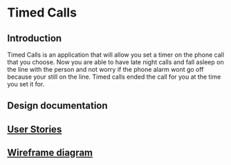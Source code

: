 # Timed Calls

## Introduction

Timed Calls is an application that will allow you set a timer on the phone call that you choose. Now you are able to have late night calls and fall asleep on the line with the person and not worry if the phone alarm wont go off because your still on the line. Timed calls ended the call for you at the time you set it for.

## Design documentation

## [User Stories](user.md)

## [Wireframe diagram](wireframe.md)